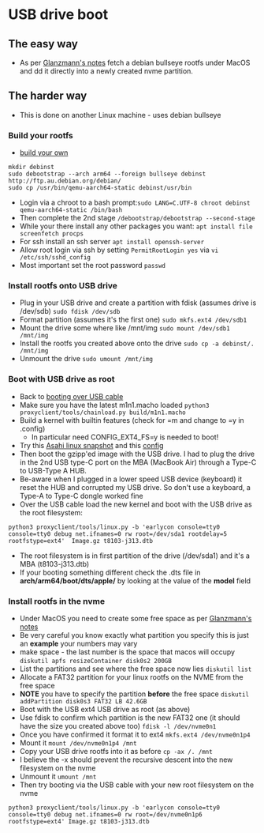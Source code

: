 # USB drive boot
## The easy way
* As per [Glanzmann's notes](https://tg.st/u/asahi.txt) fetch a debian bullseye rootfs under MacOS and dd it directly into a newly created nvme partition. 
## The harder way
 * This is done on another Linux machine - uses debian bullseye
### Build your rootfs
* [build your own](https://www.debian.org/releases/stretch/arm64/apds03.html.en)
```
mkdir debinst
sudo debootstrap --arch arm64 --foreign bullseye debinst http://ftp.au.debian.org/debian/
sudo cp /usr/bin/qemu-aarch64-static debinst/usr/bin
```
  * Login via a chroot to a bash prompt:`sudo LANG=C.UTF-8 chroot debinst qemu-aarch64-static /bin/bash`
  * Then complete the 2nd stage `/debootstrap/debootstrap --second-stage`
  * While your there install any other packages you want: `apt install file screenfetch procps`
  * For ssh install an ssh server `apt install openssh-server`
  * Allow root login via ssh by setting `PermitRootLogin yes` via `vi /etc/ssh/sshd_config`
  * Most important set the root password `passwd`
### Install rootfs onto USB drive
  * Plug in your USB drive and create a partition with fdisk (assumes drive is /dev/sdb) `sudo fdisk /dev/sdb`
  * Format partition (assumes it's the first one) `sudo mkfs.ext4 /dev/sdb1`
  * Mount the drive some where like /mnt/img `sudo mount /dev/sdb1 /mnt/img`
  * Install the rootfs you created above onto the drive `sudo cp -a debinst/. /mnt/img`
  * Unmount the drive `sudo umount /mnt/img`
### Boot with USB drive as root
  * Back to [booting over USB cable](SW-Linux.md#running-linux-via-usb-cable)
  * Make sure you have the latest m1n1.macho loaded `python3 proxyclient/tools/chainload.py build/m1n1.macho`
  * Build a kernel with builtin features (check for =m and change to =y in .config)
    * In particular need CONFIG_EXT4_FS=y is needed to boot!
  * Try this [Asahi linux snapshot](https://github.com/amworsley/AsahiLinux/tree/asahi-kbd) and this [config](https://raw.githubusercontent.com/amworsley/asahi-wiki/main/images/config-keyboard+nvme)
  * Then boot the gzipp'ed image with the USB drive. I had to plug the drive in the 2nd USB type-C port on the MBA (MacBook Air) through a Type-C to USB-Type A HUB. 
  * Be-aware when I plugged in a lower speed USB device (keyboard) it reset the HUB and corrupted my USB drive. So don't use a keyboard, a Type-A to Type-C dongle worked fine
  * Over the USB cable load the new kernel and boot with the USB drive as the root filesystem:
```
python3 proxyclient/tools/linux.py -b 'earlycon console=tty0  console=tty0 debug net.ifnames=0 rw root=/dev/sda1 rootdelay=5 rootfstype=ext4'  Image.gz t8103-j313.dtb
```
  * The root filesystem is in first partition of the drive (/dev/sda1) and it's a MBA (t8103-j313.dtb)
  * If your booting something different check the .dts file in **arch/arm64/boot/dts/apple/** by looking at the value of the **model** field
### Install rootfs in the nvme
 * Under MacOS you need to create some free space as per [Glanzmann's notes](https://tg.st/u/asahi.txt) 
 * Be very careful you know exactly what partition you specify this is just an  **example** your numbers may vary
 * make space - the last number is the space that macos will occupy `diskutil apfs resizeContainer disk0s2 200GB`
 * List the partitions and see where the free space now lies `diskutil list`
 * Allocate a FAT32 partition for your linux rootfs on the NVME from the free space
 * **NOTE** you have to specify the partition **before** the free space `diskutil addPartition disk0s3 FAT32 LB 42.6GB`
 * Boot with the USB ext4 USB drive as root (as above)
 * Use fdisk to confirm which partition is the new FAT32 one (it should have the size you created above too) `fdisk -l /dev/nvme0n1`
 * Once you have confirmed it format it to ext4 `mkfs.ext4 /dev/nvme0n1p4`
 * Mount it `mount /dev/nvme0n1p4 /mnt`
 * Copy your USB drive rootfs into it as before `cp -ax /. /mnt`
 * I believe the -x should prevent the recursive descent into the new filesystem on the nvme
 * Unmount it `umount /mnt`
 * Then try booting via the USB cable with your new root filesystem on the nvme
```
python3 proxyclient/tools/linux.py -b 'earlycon console=tty0  console=tty0 debug net.ifnames=0 rw root=/dev/nvme0n1p6 rootfstype=ext4' Image.gz t8103-j313.dtb
